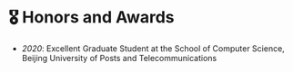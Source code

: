 # 🎖 Honors and Awards


- *2020*: Excellent Graduate Student at the School of Computer Science, Beijing University of Posts and Telecommunications
